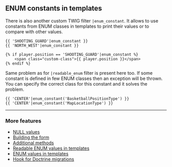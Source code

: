 ## ENUM constants in templates

There is also another custom TWIG filter `|enum_constant`. It allows to use constants from ENUM classes in templates to print their values or to compare with other values.

```jinja
{{ 'SHOOTING_GUARD'|enum_constant }}
{{ 'NORTH_WEST'|enum_constant }}

{% if player.position == 'SHOOTING_GUARD'|enum_constant %}
    <span class="custom-class">{{ player.position }}</span>
{% endif %}
```

Same problem as for `|readable_enum` filter is present here too. If some constant is defined in few ENUM classes then an exception will be thrown.
You can specify the correct class for this constant and it solves the problem.

```jinja
{{ 'CENTER'|enum_constant('BasketballPositionType') }}
{{ 'CENTER'|enum_constant('MapLocationType') }}
```

---

### More features

* [NULL values](./null_values.md "NULL values")
* [Building the form](./building_the_form.md "Building the form")
* [Additional methods](./additional_methods.md "Additional methods")
* [Readable ENUM values in templates](./readable_enum_values_in_template.md "Readable ENUM values in templates")
* [ENUM values in templates](./enum_values_in_templates.md "ENUM values in templates")
* [Hook for Doctrine migrations](./hook_for_doctrine_migrations.md "Hook for Doctrine migrations")
